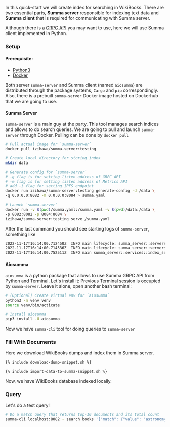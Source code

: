 In this quick-start we will create index for searching in WikiBooks. There are two essential parts, **Summa server** responsible for
indexing text data and **Summa client** that is required for communicating with Summa server. 

Although there is a [GRPC API](/summa/apis/grpc-api) you may want to use, here we will use Summa client implemented in Python.

### Setup <a name="setup"></a>

#### Prerequisite:
- [Python3](https://www.python.org/downloads/)
- [Docker](https://www.docker.com/)

Both server `summa-server` and Summa client (named `aiosumma`) are distributed through the package systems, `Cargo` and `pip` correspondingly.
Also, there is a prebuilt `summa-server` Docker image hosted on Dockerhub that we are going to use.

#### Summa Server
`summa-server` is a main guy at the party. This tool manages search indices and allows to do search queries. 
We are going to pull and launch `summa-server` through Docker. Pulling can be done by `docker pull`

```bash
# Pull actual image for `summa-server`
docker pull izihawa/summa-server:testing

# Create local directory for storing index
mkdir data

# Generate config for `summa-server`
# -g flag is for setting listen address of GRPC API
# -m flag is for setting listen address of Metrics API
# add -i flag for setting IPFS endpoint
docker run izihawa/summa-server:testing generate-config -d /data \
-g 0.0.0.0:8082 -m 0.0.0.0:8084 > summa.yaml

# Launch `summa-server`
docker run -v $(pwd)/summa.yaml:/summa.yaml -v $(pwd)/data:/data \
-p 8082:8082 -p 8084:8084 \
izihawa/summa-server:testing serve /summa.yaml
```

After the last command you should see starting logs of `summa-server`, something like
```bash
2022-11-17T16:14:00.712450Z  INFO main lifecycle: summa_server::servers::metrics: action="binded" endpoint="0.0.0.0:8084"
2022-11-17T16:14:00.714536Z  INFO main lifecycle: summa_server::servers::grpc: action="binded" endpoint="0.0.0.0:8082"
2022-11-17T16:14:00.752511Z  INFO main summa_server::services::index_service: action="index_holders" index_holders={}
```

#### Aiosumma
`aiosumma` is a python package that allows to use Summa GRPC API from Python and Terminal. Let's install it:
Previous Terminal session is occupied by `summa-server`. Leave it alone, open another bash terminal:

```bash
# (Optional) Create virtual env for `aiosumma`
python3 -m venv venv
source venv/bin/acticate

# Install aiosumma
pip3 install -U aiosumma
```
Now we have `summa-cli` tool for doing queries to `summa-server`

### Fill With Documents <a name="fill"></a>
Here we download WikiBooks dumps and index them in Summa server.

```bash
{% include download-dump-snippet.sh %}

{% include import-data-to-summa-snippet.sh %}
```

Now, we have WikiBooks database indexed locally.

### Query <a name="query"></a>
Let's do a test query!

```bash
# Do a match query that returns top-10 documents and its total count
summa-cli localhost:8082 - search books '{"match": {"value": "astronomy"}}' '[{"top_docs": {"limit": 10}}, {"count": {}}]'
```
